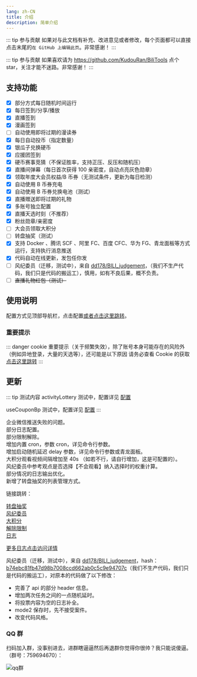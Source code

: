```yaml
---
lang: zh-CN
title: 介绍
description: 简单介绍
---
```


::: tip 参与贡献
如果对与此文档有补充、改进意见或者修改，每个页面都可以直接点击末尾的`在 GitHub 上编辑此页`。非常感谢！
:::

::: tip 参与贡献
如果喜欢请为 <https://github.com/KudouRan/BiliTools> 点个 star，关注才能不迷路。非常感谢！
:::

## 支持功能 <Badge v-if="isRefreshed" type="tip" :text="`版本${tagName}`" vertical="top" />

- [x] 部分方式每日随机时间运行 <Badge type="tip" text="推荐" vertical="middle" />
- [x] 每日签到/分享/播放
- [x] 直播签到
- [x] 漫画签到
- [ ] 自动使用即将过期的漫读券
- [x] 每日自动投币（指定数量）
- [x] 银瓜子兑换硬币
- [x] 应援团签到
- [x] 硬币赛事竞猜（不保证胜率，支持正压、反压和随机压）
- [x] 直播间弹幕（每日首次获得 100 亲密度，自动点亮灰色勋章）
- [x] 领取年度大会员权益/B 币券（无测试条件，更新为每日检测）
- [x] 自动使用 B 币券充电
- [x] 自动使用 B 币券兑换电池（测试）
- [x] 直播赠送即将过期的礼物
- [x] 多账号独立配置
- [x] 直播天选时刻（不推荐） <Badge type="warning" text="慎用" vertical="middle" />
- [x] 粉丝勋章/亲密度
- [ ] 大会员领取大积分 <Badge type="warning" text="新增" vertical="middle" />
- [ ] 转盘抽奖（测试）<Badge type="warning" text="新增" vertical="middle" />
- [x] 支持 Docker 、腾讯 SCF 、阿里 FC、百度 CFC、华为 FG、青龙面板等方式运行，支持执行消息推送
- [x] 代码自动在线更新，发包任你发 <Badge type="tip" text="推荐" vertical="middle" />
- [ ] 风纪委员（迁移，测试中），来自 [dd178/BILI_judgement](https://github.com/dd178/BILI_judgement/blob/master/judgement.py)，（我们不生产代码，我们只是代码的搬运工），慎用，如有不良后果，概不负责。
- [ ] ~~直播礼物红包（测试）~~

## 使用说明

配置方式见顶部导航栏，点击配置[或者点击这里跳转](../config/)。

### 重要提示

::: danger cookie 重要提示（关于频繁失效），除了账号本身可能存在的风险外（例如异地登录，大量的天选等），还可能是以下原因
请务必查看 Cookie 的获取[点击这里跳转](../config/get_value.md)
:::

## 更新

::: tip 测试内容
activityLottery 测试中，配置详见 [配置](../config/func.md)

useCouponBp 测试中，配置详见 [配置](../config/func.md)
:::

<Badge type="warning" text="修复" vertical="middle" /> 企业微信推送失败的问题。
<br/>
<Badge type="tip" text="新增" vertical="middle" /> 部分日志配置。
<br/>
<Badge type="tip" text="新增" vertical="middle" /> 部分限制解除。
<br/>
<Badge type="tip" text="新增" vertical="middle" /> 增加内置 cron，参数 cron，详见命令行参数。
<br/>
<Badge type="tip" text="新增" vertical="middle" /> 增加启动随机延迟 delay 参数，详见命令行参数或青龙面板。
<br/>
<Badge type="tip" text="优化" vertical="middle" /> 大积分观看视频间隔增加至 40s （如若不行，请自行增加，这是可配置的）。
<br/>
<Badge type="tip" text="优化" vertical="middle" /> 风纪委员中参考观点是否选择【不会观看】纳入选择时的权重计算。
<br/>
<Badge type="tip" text="优化" vertical="middle" /> 部分情况的日志输出优化。
<br/>
<Badge type="tip" text="优化" vertical="middle" /> 新增了转盘抽奖的列表管理方式。
<br/>

链接跳转：

[转盘抽奖](../config/func.md#转盘抽奖)  
[风纪委员](../config/func.md#风纪委员)  
[大积分](../config/func.md#大积分)  
[解除限制](../config/account.md#解除限制)  
[日志](../config/logger.md)

[更多日志点击访问详情](./update.md)

风纪委员（迁移，测试中），来自 [dd178/BILI_judgement](https://github.com/dd178/BILI_judgement/blob/master/judgement.py)，hash：[b74ebc81fb47d98b7008ccd662ab0c5c9e94707c](https://github.com/dd178/BILI_judgement/commit/b74ebc81fb47d98b7008ccd662ab0c5c9e94707c)（我们不生产代码，我们只是代码的搬运工），对原本的代码做了以下修改：

- 完善了 api 的部分 header 信息。
- 增加两次任务之间的一点随机延时。
- 将投票内容为空的日志补全。
- mode2 保存时，先不接受案件。
- 改变代码风格。

### QQ 群

扫码加入群，没事别进去，进群瞎逼逼然后再退群你觉得你很帅？我只能说傻逼。（群号：759694670）：

![qq群](/images/qq_group.png)
